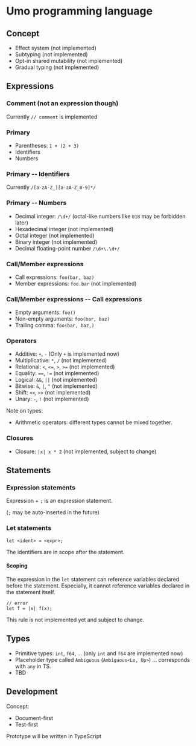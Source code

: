 # Umo programming language

## Concept

- Effect system (not implemented)
- Subtyping (not implemented)
- Opt-in shared mutability (not implemented)
- Gradual typing (not implemented)

## Expressions

### Comment (not an expression though)

Currently `// comment` is implemented

### Primary

- Parentheses: `1 + (2 + 3)`
- Identifiers
- Numbers

### Primary -- Identifiers

Currently `/[a-zA-Z_][a-zA-Z_0-9]*/`

### Primary -- Numbers

- Decimal integer: `/\d+/` (octal-like numbers like `018` may be forbidden later)
- Hexadecimal integer (not implemented)
- Octal integer (not implemented)
- Binary integer (not implemented)
- Decimal floating-point number `/\d+\.\d+/`

### Call/Member expressions

- Call expressions: `foo(bar, baz)`
- Member expressions: `foo.bar` (not implemented)

### Call/Member expressions -- Call expressions

- Empty arguments: `foo()`
- Non-empty arguments: `foo(bar, baz)`
- Trailing comma: `foo(bar, baz,)`

### Operators

- Additive: `+`, `-` (Only `+` is implemented now)
- Multiplicative: `*`, `/` (not implemented)
- Relational: `<`, `<=`, `>`, `>=` (not implemented)
- Equality: `==`, `!=` (not implemented)
- Logical: `&&`, `||` (not implemented)
- Bitwise: `&`, `|`, `^` (not implemented)
- Shift: `<<`, `>>` (not implemented)
- Unary: `-`, `!` (not implemented)

Note on types:

- Arithmetic operators: different types cannot be mixed together.

### Closures

- Closure: `|x| x * 2` (not implemented, subject to change)

## Statements

### Expression statements

Expression + `;` is an expression statement.

(`;` may be auto-inserted in the future)

### Let statements

```
let <ident> = <expr>;
```

The identifiers are in scope after the statement.

#### Scoping

The expression in the `let` statement can reference variables declared before the statement.
Especially, it cannot reference variables declared in the statement itself.

```
// error
let f = |x| f(x);
```

This rule is not implemented yet and subject to change.

## Types

- Primitive types: `int`, `f64`, ... (only `int` and `f64` are implemented now)
- Placeholder type called `Ambiguous` (`Ambiguous<Lo, Up>`) ... corresponds with `any` in TS.
- TBD

## Development

Concept:

- Document-first
- Test-first

Prototype will be written in TypeScript
